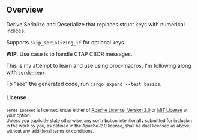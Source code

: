 ## Overview

Derive Serialize and Deserialize that replaces struct keys with numerical indices.

Supports `skip_serializing_if` for optional keys.

**WIP**. Use case is to handle CTAP CBOR messages.

This is my attempt to learn and use using proc-macros,
I'm following along with [`serde-repr`][serde-repr].

To "see" the generated code, run `cargo expand --test basics`.

[serde-repr]: https://github.com/dtolnay/serde-repr

#### License

<sup>`serde-indexed` is licensed under either of [Apache License, Version 2.0](LICENSE-APACHE) or [MIT License](LICENSE-MIT) at your option.</sup>
<br>
<sub>Unless you explicitly state otherwise, any contribution intentionally submitted for inclusion in the work by you, as defined in the Apache-2.0 license, shall be dual licensed as above, without any additional terms or conditions.</sub>
